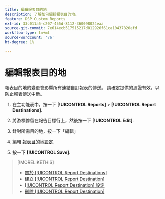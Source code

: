 ```yaml
---
title: 編輯報表目的地
description: 了解如何編輯報表目的地。
feature: DSP Custom Reports
exl-id: 33c011a5-c207-455d-8112-360098024eaa
source-git-commit: 7e614ecb517515217d812926f61ca10437820efd
workflow-type: tm+mt
source-wordcount: '76'
ht-degree: 1%

---
```


# 編輯報表目的地

報表目的地的變更會影響所有連結自訂報表的傳送。 請確定提供的憑證有效，以防止報表傳送中斷。

1. 在主功能表中，按一下 **[!UICONTROL Reports]** > **[!UICONTROL Report Destinations]**.

1. 將游標停留在報告目標行上，然後按一下 **[!UICONTROL Edit]**.

1. 針對所需目的地，按一下「編輯」

1. 編輯 [報表目的地設定](/help/dsp/reports/report-destinations/report-destination-settings.md).

1. 按一下 **[!UICONTROL Save]**.

>[!MORELIKETHIS]
>
>* [關於 [!UICONTROL Report Destinations]](/help/dsp/reports/report-destinations/report-destination-about.md)
>* [建立 [!UICONTROL Report Destination]](/help/dsp/reports/report-destinations/report-destination-create.md)
>* [[!UICONTROL Report Destination] 設定](/help/dsp/reports/report-destinations/report-destination-settings.md)
>* [刪除 [!UICONTROL Report Destination]](/help/dsp/reports/report-destinations/report-destination-delete.md)


